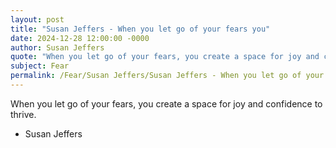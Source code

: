 ```yaml
---
layout: post
title: "Susan Jeffers - When you let go of your fears you"
date: 2024-12-28 12:00:00 -0000
author: Susan Jeffers
quote: "When you let go of your fears, you create a space for joy and confidence to thrive."
subject: Fear
permalink: /Fear/Susan Jeffers/Susan Jeffers - When you let go of your fears you
---
```


When you let go of your fears, you create a space for joy and confidence to thrive.

- Susan Jeffers

